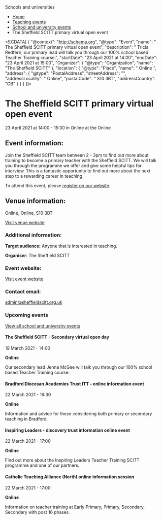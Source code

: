 Schools and universities

*   [Home](/)
*   [Teaching events](/teaching-events)
*   [School and university events](/teaching-events/training-provider-events)
*   The Sheffield SCITT primary virtual open event

<!\[CDATA\[ { "@context": "http://schema.org", "@type": "Event", "name": " The Sheffield SCITT primary virtual open event", "description": " Tricia Redfern, our primary lead will talk you through our 100% school based Teacher Training course.", "startDate": "23 April 2021 at 14:00", "endDate": "23 April 2021 at 15:00", "Organizer": { "@type": "Organization", "name": "The Sheffield SCITT" }, "location": { "@type": "Place", "name": " Online ", "address": { "@type": "PostalAddress", "streetAddress": "", "addressLocality": " Online", "postalCode": " S10 3BT", "addressCountry": "GB" } } } \]\]>

The Sheffield SCITT primary virtual open event
==============================================

23 April 2021 at 14:00 - 15:00 in Online at the Online

Event information:
------------------

Join the Sheffield SCITT team between 2 - 3pm to find out more about training to become a primary teacher with the Sheffield SCITT. We will talk you through the programme we offer and give some helpful tips for interview. This is a fantastic opportunity to find out more about the next step to a rewarding career in teaching.

To attend this event, please [register on our website](https://www.sheffieldscitt.org.uk/get-into-teaching-open-days/get-into-teaching-open-days/).

Venue information:
------------------

Online, Online, S10 3BT

[Visit venue website](https://www.sheffieldscitt.org.uk/get-into-teaching-open-days/get-into-teaching-open-days/ "Online")

### Additional information:

**Target audience:** Anyone that is interested in teaching.

**Organiser:** The Sheffield SCITT

### Event website:

[Visit event website](https://www.sheffieldscitt.org.uk/get-into-teaching-open-days/get-into-teaching-open-days/)

### Contact email:

[admin@sheffieldscitt.org.uk](mailto:admin@sheffieldscitt.org.uk)

### Upcoming events

[View all school and university events](/teaching-events/training-provider-events)

[](/teaching-events/training-provider-events/210319-the-sheffield-scitt-secondary-virtual-open-day)

#### The Sheffield SCITT - Secondary virtual open day

19 March 2021 - 14:00

**Online**

Our secondary lead Jenna McGee will talk you through our 100% school based Teacher Training course.

[](/teaching-events/training-provider-events/210322-bradford-diocesan-academies-trust-itt-online-information-event)

#### Bradford Diocesan Academies Trust ITT - online information event

22 March 2021 - 16:30

**Online**

Information and advice for those considering both primary or secondary teaching in Bradford.

[](/teaching-events/training-provider-events/210322-inspiring-leaders-discovery-trust-information-online-event)

#### Inspiring Leaders - discovery trust information online event

22 March 2021 - 17:00

**Online**

Find out more about the Inspiring Leaders Teacher Training SCITT programme and one of our partners.

[](/teaching-events/training-provider-events/210322-catholic-teaching-alliance-north-online-information-session)

#### Catholic Teaching Alliance (North) online information session

22 March 2021 - 17:00

**Online**

Information on teacher training at Early Primary, Primary, Secondary, Secondary with post 16 phases.